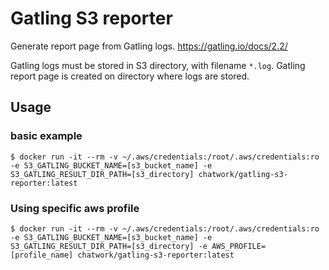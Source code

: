 # Gatling S3 reporter

Generate report page from Gatling logs.
https://gatling.io/docs/2.2/

Gatling logs must be stored in S3 directory, with filename `*.log`.
Gatling report page is created on directory where logs are stored.

## Usage

### basic example

```
$ docker run -it --rm -v ~/.aws/credentials:/root/.aws/credentials:ro -e S3_GATLING_BUCKET_NAME=[s3_bucket_name] -e S3_GATLING_RESULT_DIR_PATH=[s3_directory] chatwork/gatling-s3-reporter:latest
```

### Using specific aws profile

```
$ docker run -it --rm -v ~/.aws/credentials:/root/.aws/credentials:ro -e S3_GATLING_BUCKET_NAME=[s3_bucket_name] -e S3_GATLING_RESULT_DIR_PATH=[s3_directory] -e AWS_PROFILE=[profile_name] chatwork/gatling-s3-reporter:latest
```
